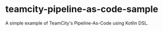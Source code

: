 # teamcity-pipeline-as-code-sample
A simple example of TeamCity's Pipeline-As-Code using Kotlin DSL.
